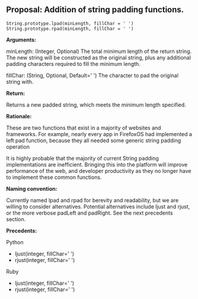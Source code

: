 ## Proposal: Addition of string padding functions.

```
String.prototype.lpad(minLength, fillChar = ' ')
String.prototype.rpad(minLength, fillChar = ' ')
```

**Arguments:**

minLength: (Integer, Optional) The total minimum length of the return string. The new string will be constructed as the original string, plus any additional padding characters required to fill the minimum length.

fillChar:  (String, Optional, Default=' ') The character to pad the original string with.


**Return:**

Returns a new padded string, which meets the minimum length specified.


**Rationale:**

These are two functions that exist in a majority of websites and frameworks. For example, nearly every app in FirefoxOS had implemented a left pad function, because they all needed some generic string padding operation

It is highly probable that the majority of current String padding implementations are inefficient. Bringing this into the platform will improve performance of the web, and developer productivity as they no longer have to implement these common functions. 


**Naming convention:**

Currently named lpad and rpad for berevity and readability, but we are willing to consider alternatives. Potential alternatives include ljust and rjust,  or the more verbose padLeft and padRight. See the next precedents section.

**Precedents:**

Python

* ljust(integer, fillChar=' ')
* rjust(integer, fillChar=' ')

Ruby

* ljust(integer, fillChar=' ')
* rjust(integer, fillChar=' ')
